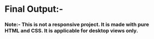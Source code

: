 # Final Output:-
### Note:- This is not a responsive project. It is made with pure HTML and CSS. It is applicable for desktop views only.
